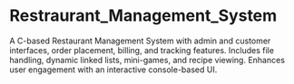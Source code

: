 # Restraurant_Management_System
A C-based Restaurant Management System with admin and customer interfaces, order placement, billing, and tracking features. Includes file handling, dynamic linked lists, mini-games, and recipe viewing. Enhances user engagement with an interactive console-based UI.
